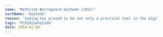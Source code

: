 ```yaml
---
name: 'Mathilde Borregaard Gajhede (2021)'
sortName: 'Gajhede'
reason: 'Coding has proved to be not only a practical tool in the digital world, but also a way for me to express myself creatively. Through our courses I’ve found that coding is one of the most powerful ways of not only creating, but also reflecting and understanding the world'
tags: 'PCD2021whyCode'
date: 1954-01-04
---
```

